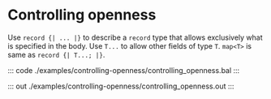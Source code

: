 # Controlling openness

Use `record {| ... |}` to describe a `record` type that allows exclusively what is specified in the body.
Use `T...` to allow other fields of type `T`. `map<T>` is same as `record {| T...; |}`.


::: code ./examples/controlling-openness/controlling_openness.bal :::

::: out ./examples/controlling-openness/controlling_openness.out :::